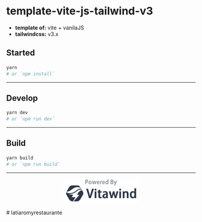 # template-vite-js-tailwind-v3

- **template of:** vite + vanilaJS
- **tailwindcss:** v3.x

## Started

```bash
yarn
# or `npm install`
```

---

## Develop

```bash
yarn dev
# or `npm run dev`
```

---

## Build

```bash
yarn build
# or `npm run build`
```

---

<p align="center">
<img src="./powered-by-vitawind-bright.png">
</p>
# latiaromyrestaurante
